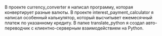 В проекте currency_converter я написал программу, которая конвертирует разные валюты.
В проекте interest_payment_calculator я написал особенный калькулятор, который высчитывет ежемесячный платеж по указанному кредиту.
В папке translate_python я создал авто-переводчик с клиентно-серверным взаимодействием на Python.
